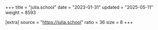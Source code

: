 +++
title = "julia.school"
date = "2023-01-31"
updated = "2025-05-11"
weight = 8593

[extra]
source = "https://julia.school"
ratio = 36
size = 8
+++
